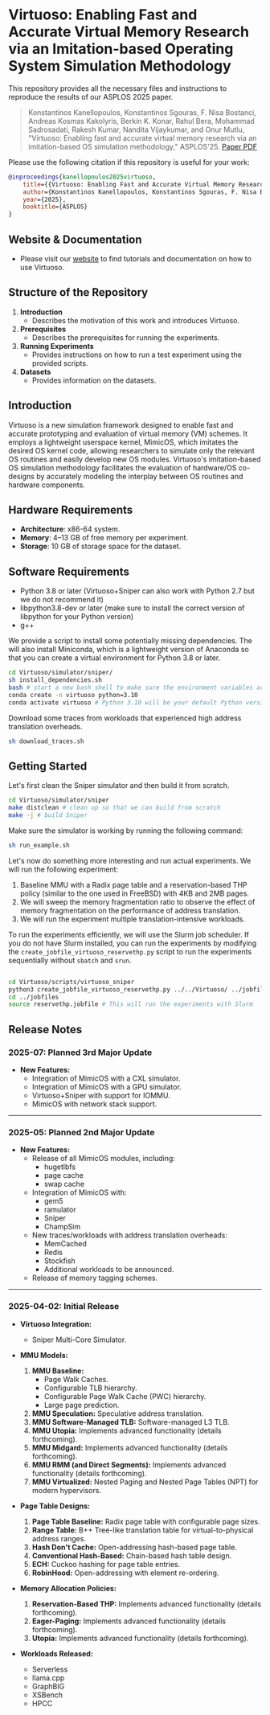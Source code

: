 # Virtuoso: Enabling Fast and Accurate Virtual Memory Research via an Imitation-based Operating System Simulation Methodology

This repository provides all the necessary files and instructions to reproduce the results of our ASPLOS 2025 paper.

> Konstantinos Kanellopoulos, Konstantinos Sgouras, F. Nisa Bostanci, Andreas Kosmas Kakolyris, Berkin K. Konar, Rahul Bera, Mohammad Sadrosadati, Rakesh Kumar, Nandita Vijaykumar, and Onur Mutlu, "Virtuoso: Enabling fast and accurate virtual memory research via an imitation-based OS simulation methodology," ASPLOS'25. [Paper PDF](https://arxiv.org/pdf/2310.04158.pdf)

Please use the following citation if this repository is useful for your work:

```bibtex
@inproceedings{kanellopoulos2025virtuoso,
    title={{Virtuoso: Enabling Fast and Accurate Virtual Memory Research via an Imitation-based Operating System Simulation Methodology}},
    author={Konstantinos Kanellopoulos, Konstantinos Sgouras, F. Nisa Bostanci, Andreas Kosmas Kakolyris, Berkin K. Konar, Rahul Bera, Mohammad Sadrosadati, Rakesh Kumar, Nandita Vijaykumar, and Onur Mutlu},
    year={2025},
    booktitle={ASPLOS}
}
```

## Website & Documentation

- Please visit our [website]() to find tutorials and documentation on how to use Virtuoso.

## Structure of the Repository

1. **Introduction**
     - Describes the motivation of this work and introduces Virtuoso.
2. **Prerequisites**
     - Describes the prerequisites for running the experiments.
3. **Running Experiments**
     - Provides instructions on how to run a test experiment using the provided scripts.
4. **Datasets**
     - Provides information on the datasets.

## Introduction

Virtuoso is a new simulation framework designed to enable fast and accurate prototyping and evaluation of virtual memory (VM) schemes.  It employs a lightweight userspace kernel, MimicOS, which imitates the desired OS kernel code, allowing researchers to simulate only the relevant OS routines and easily develop new OS modules.  Virtuoso's imitation-based OS simulation methodology facilitates the evaluation of hardware/OS co-designs by accurately modeling the interplay between OS routines and hardware components. 

## Hardware Requirements

- **Architecture**: x86-64 system.
- **Memory**: 4–13 GB of free memory per experiment.
- **Storage**: 10 GB of storage space for the dataset.


## Software Requirements

- Python 3.8 or later (Virtuoso+Sniper can also work with Python 2.7 but we do not recommend it)
- libpython3.8-dev or later (make sure to install the correct version of libpython for your Python version)
- g++


We provide a script to install some potentially missing dependencies. 
The will also install Miniconda, which is a lightweight version of Anaconda so that you can create a virtual environment for Python 3.8 or later.

```bash
cd Virtuoso/simulator/sniper/
sh install_dependencies.sh
bash # start a new bash shell to make sure the environment variables are set
conda create -n virtuoso python=3.10 
conda activate virtuoso # Python 3.10 will be your default Python version in this environment
```
Download some traces from workloads that experienced high address translation overheads. 

```bash
sh download_traces.sh
```
## Getting Started

 
Let's first clean the Sniper simulator and then build it from scratch.

```bash
cd Virtuoso/simulator/sniper
make distclean # clean up so that we can build from scratch
make -j # build Sniper
```

Make sure the simulator is working by running the following command:
```bash
sh run_example.sh 
```

Let's now do something more interesting and run actual experiments. 
We will run the following experiment:

1) Baseline MMU with a Radix page table and a reservation-based THP policy (similar to the one used in FreeBSD) with 4KB and 2MB pages.
2) We will sweep the memory fragmentation ratio to observe the effect of memory fragmentation on the performance of address translation.
3) We will run the experiment multiple translation-intensive workloads.

To run the experiments efficiently, we will use the Slurm job scheduler. 
If you do not have Slurm installed, you can run the experiments by modifying the `create_jobfile_virtuoso_reservethp.py` script to run the experiments sequentially without `sbatch` and `srun`.

```bash

cd Virtuoso/scripts/virtuoso_sniper
python3 create_jobfile_virtuoso_reservethp.py ../../Virtuoso/ ../jobfiles/reservethp.jobfile
cd ../jobfiles
source reservethp.jobfile # This will run the experiments with Slurm
```


## Release Notes

### **2025-07: Planned 3rd Major Update**
- **New Features:**
    - Integration of MimicOS with a CXL simulator.
    - Integration of MimicOS with a GPU simulator.
    - Virtuoso+Sniper with support for IOMMU.
    - MimicOS with network stack support.

---

### **2025-05: Planned 2nd Major Update**
- **New Features:**
    - Release of all MimicOS modules, including:
        - hugetlbfs
        - page cache
        - swap cache
    - Integration of MimicOS with:
        - gem5
        - ramulator
        - Sniper
        - ChampSim
    - New traces/workloads with address translation overheads:
        - MemCached
        - Redis
        - Stockfish
        - Additional workloads to be announced.
    - Release of memory tagging schemes.

---

### **2025-04-02: Initial Release**
- **Virtuoso Integration:**
    - Sniper Multi-Core Simulator.

- **MMU Models:**
    1. **MMU Baseline:**
         - Page Walk Caches.
         - Configurable TLB hierarchy.
         - Configurable Page Walk Cache (PWC) hierarchy.
         - Large page prediction.
    2. **MMU Speculation:** Speculative address translation.
    3. **MMU Software-Managed TLB:** Software-managed L3 TLB.
    4. **MMU Utopia:** Implements advanced functionality (details forthcoming).
    5. **MMU Midgard:** Implements advanced functionality (details forthcoming).
    6. **MMU RMM (and Direct Segments):** Implements advanced functionality (details forthcoming).
    7. **MMU Virtualized:** Nested Paging and Nested Page Tables (NPT) for modern hypervisors.

- **Page Table Designs:**
    1. **Page Table Baseline:** Radix page table with configurable page sizes.
    2. **Range Table:** B++ Tree-like translation table for virtual-to-physical address ranges.
    3. **Hash Don't Cache:** Open-addressing hash-based page table.
    4. **Conventional Hash-Based:** Chain-based hash table design.
    5. **ECH:** Cuckoo hashing for page table entries.
    6. **RobinHood:** Open-addressing with element re-ordering.

- **Memory Allocation Policies:**
    1. **Reservation-Based THP:** Implements advanced functionality (details forthcoming).
    2. **Eager-Paging:** Implements advanced functionality (details forthcoming).
    3. **Utopia:** Implements advanced functionality (details forthcoming).

- **Workloads Released:**
    - Serverless
    - llama.cpp
    - GraphBIG
    - XSBench
    - HPCC


